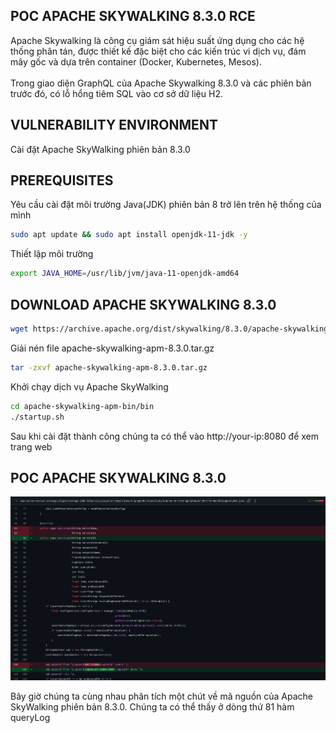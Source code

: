 <h2>POC APACHE SKYWALKING 8.3.0 RCE</h2>
Apache Skywalking là công cụ giám sát hiệu suất ứng dụng cho các hệ thống phân tán, được thiết kế đặc biệt cho các kiến trúc vi dịch vụ, đám mây gốc và dựa trên container (Docker, Kubernetes, Mesos).<br><br>
Trong giao diện GraphQL của Apache Skywalking 8.3.0 và các phiên bản trước đó, có lỗ hổng tiêm SQL vào cơ sở dữ liệu H2.

<h2>VULNERABILITY ENVIRONMENT</h2>
Cài đặt Apache SkyWalking phiên bản 8.3.0<br>

<h2>PREREQUISITES</h2>
Yêu cầu cài đặt môi trường Java(JDK) phiên bản 8 trở lên trên hệ thống của mình<br>

```bash
sudo apt update && sudo apt install openjdk-11-jdk -y
```
Thiết lập môi trường
```bash 
export JAVA_HOME=/usr/lib/jvm/java-11-openjdk-amd64
```
<h2>DOWNLOAD APACHE SKYWALKING 8.3.0</h2>

```bash 
wget https://archive.apache.org/dist/skywalking/8.3.0/apache-skywalking-apm-8.3.0.tar.gz
```
Giải nén file apache-skywalking-apm-8.3.0.tar.gz 
```bash
tar -zxvf apache-skywalking-apm-8.3.0.tar.gz
```
Khởi chạy dịch vụ Apache SkyWalking 
```bash
cd apache-skywalking-apm-bin/bin
./startup.sh
```
Sau khi cài đặt thành công chúng ta có thể vào http://your-ip:8080 để xem trang web
<h2>POC APACHE SKYWALKING 8.3.0</h2>

![Alt Text](https://github.com/NeedMor3Coffee/Research-CVE/blob/main/img/hinh1.png)

Bây giờ chúng ta cùng nhau phân tích một chút về mã nguồn của Apache SkyWalking phiên bản 8.3.0. Chúng ta có thể thấy ở dòng thứ 81 hàm queryLog





